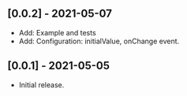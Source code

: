 ## [0.0.2] - 2021-05-07

* Add: Example and tests
* Add: Configuration: initialValue, onChange event.

## [0.0.1] - 2021-05-05

* Initial release.
